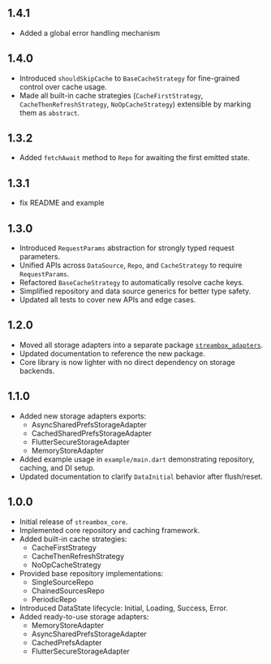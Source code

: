 ## 1.4.1

- Added a global error handling mechanism
 
## 1.4.0

- Introduced `shouldSkipCache` to `BaseCacheStrategy` for fine-grained control over cache usage.
- Made all built-in cache strategies (`CacheFirstStrategy`, `CacheThenRefreshStrategy`, `NoOpCacheStrategy`) extensible by marking them as `abstract`.

## 1.3.2

- Added `fetchAwait` method to `Repo` for awaiting the first emitted state.

## 1.3.1

- fix README and example

## 1.3.0

- Introduced `RequestParams` abstraction for strongly typed request parameters.
- Unified APIs across `DataSource`, `Repo`, and `CacheStrategy` to require `RequestParams`.
- Refactored `BaseCacheStrategy` to automatically resolve cache keys.
- Simplified repository and data source generics for better type safety.
- Updated all tests to cover new APIs and edge cases.

## 1.2.0

- Moved all storage adapters into a separate package
  [`streambox_adapters`](https://pub.dev/packages/streambox_adapters).
- Updated documentation to reference the new package.
- Core library is now lighter with no direct dependency on storage backends.

## 1.1.0

- Added new storage adapters exports:
  - AsyncSharedPrefsStorageAdapter
  - CachedSharedPrefsStorageAdapter
  - FlutterSecureStorageAdapter
  - MemoryStoreAdapter
- Added example usage in `example/main.dart` demonstrating repository, caching, and DI setup.
- Updated documentation to clarify `DataInitial` behavior after flush/reset.

## 1.0.0

- Initial release of `streambox_core`.
- Implemented core repository and caching framework.
- Added built-in cache strategies:
  - CacheFirstStrategy
  - CacheThenRefreshStrategy
  - NoOpCacheStrategy
- Provided base repository implementations:
  - SingleSourceRepo
  - ChainedSourcesRepo
  - PeriodicRepo
- Introduced DataState lifecycle: Initial, Loading, Success, Error.
- Added ready-to-use storage adapters:
  - MemoryStoreAdapter
  - AsyncSharedPrefsStorageAdapter
  - CachedPrefsAdapter
  - FlutterSecureStorageAdapter